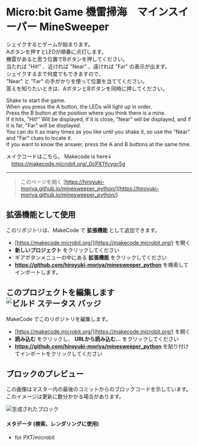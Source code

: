 # Micro:bit Game 機雷掃海　マインスイーパー MineSweeper    

シェイクするとゲームが始まります。  
Aボタンを押すとLEDが順番に点灯します。  
機雷があると思う位置でBボタンを押してください。  
当たれば "Hit!" 、近ければ "Near" 、遠ければ "Far" の表示が出ます。  
シェイクするまで何度でもできますので、  
"Near" と "Far" の手がかりを使って位置を当ててください。  
答えを知りたいときは、AボタンとBボタンを同時に押してください。

Shake to start the game.  
When you press the A button, the LEDs will light up in order.  
Press the B button at the position where you think there is a mine.  
If it hits, "Hit!" Will be displayed, if it is close, "Near" will be displayed, and if it is far, "Far" will be displayed.  
You can do it as many times as you like until you shake it, so use the "Near" and "Far" clues to locate it.  
If you want to know the answer, press the A and B buttons at the same time.

メイクコードはこちら。 Makecode is here↓  
　https://makecode.microbit.org/_0cPX1Ycvgc5g  

---

> このページを開く [https://hiroyuki-moriya.github.io/minesweeper_python/](https://hiroyuki-moriya.github.io/minesweeper_python/)

## 拡張機能として使用

このリポジトリは、MakeCode で **拡張機能** として追加できます。

* [https://makecode.microbit.org/](https://makecode.microbit.org/) を開く
* **新しいプロジェクト** をクリックしてください
* ギアボタンメニューの中にある **拡張機能** をクリックしてください
* **https://github.com/hiroyuki-moriya/minesweeper_python** を検索してインポートします。

## このプロジェクトを編集します ![ビルド ステータス バッジ](https://github.com/hiroyuki-moriya/minesweeper_python/workflows/MakeCode/badge.svg)

MakeCode でこのリポジトリを編集します。

* [https://makecode.microbit.org/](https://makecode.microbit.org/) を開く
* **読み込む** をクリックし、 **URLから読み込む...** をクリックしてください
* **https://github.com/hiroyuki-moriya/minesweeper_python** を貼り付けてインポートをクリックしてください

## ブロックのプレビュー

この画像はマスター内の最後のコミットからのブロックコードを示しています。
このイメージは更新に数分かかる場合があります。

![生成されたブロック](https://github.com/hiroyuki-moriya/minesweeper_python/raw/master/.github/makecode/blocks.png)

#### メタデータ (検索、レンダリングに使用)

* for PXT/microbit
<script src="https://makecode.com/gh-pages-embed.js"></script><script>makeCodeRender("{{ site.makecode.home_url }}", "{{ site.github.owner_name }}/{{ site.github.repository_name }}");</script>
